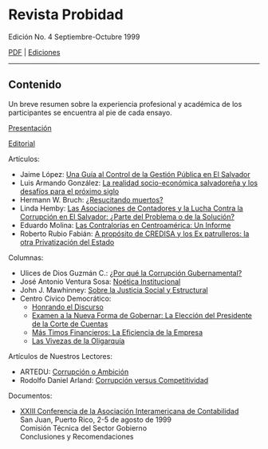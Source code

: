 # Revista Probidad

Edición No. 4
Septiembre-Octubre 1999

[PDF](revista_probidad_04_199909.pdf) | [Ediciones](../index.md)

----

## Contenido

Un breve resumen sobre la experiencia profesional y académica de los
participantes se encuentra al pie de cada ensayo.

[Presentación](presentacion.md)

[Editorial](editorial.md)

Artículos:

- Jaime López: [Una Guía al Control de la Gestión Pública en El Salvador](guia_control.md)
- Luis Armando González: [La realidad socio-económica salvadoreña y los desafíos para el próximo siglo](realidad_socioeconomica.md)
- Hermann W. Bruch: [¿Resucitando muertos?](resucitando_muertos.md)
- Linda Hemby: [Las Asociaciones de Contadores y la Lucha Contra la Corrupción en El Salvador: ¿Parte del Problema o de la Solución?](asociaciones_contadores.md)
- Eduardo Molina: [Las Contralorías en Centroamérica: Un Informe](contralorias_informe.md)
- Roberto Rubio Fabián: [A propósito de CREDISA y los Ex patrulleros: la otra Privatización del Estado](credisa_expatrulleros.md)

Columnas:

- Ulices de Dios Guzmán C.: [¿Por qué la Corrupción Gubernamental?](por_que_corrupcion.md)
- José Antonio Ventura Sosa: [Noética Institucional](noetica_institucional.md)
- John J. Mawhinney: [Sobre la Justicia Social y Estructural](justicia_social_estructural.md)
- Centro Cívico Democrático: 
    - [Honrando el Discurso](honrando_discurso.md)
    - [Examen a la Nueva Forma de Gobernar: La Elección del Presidente de la Corte de Cuentas](nueva_forma_gobernar.md)
    - [Más Timos Financieros: La Eficiencia de la Empresa](timos_financieros.md)
    - [Las Vivezas de la Oligarquía](vivizas_oligarquia.md)

Artículos de Nuestros Lectores:

- ARTEDU: [Corrupción o Ambición](corrupcion_ambicion.md)
- Rodolfo Daniel Arland: [Corrupción versus Competitividad](corrupcion_competitividad.md)

Documentos:

- [XXIII Conferencia de la Asociación Interamericana de Contabilidad](conferencia.md)  
  San Juan, Puerto Rico, 2-5 de agosto de 1999  
  Comisión Técnica del Sector Gobierno  
  Conclusiones y Recomendaciones
